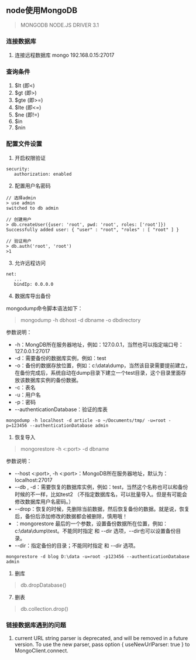## node使用MongoDB
> MONGODB NODE.JS DRIVER 3.1

### 连接数据库

1. 连接远程数据库
   mongo 192.168.0.15:27017

### 查询条件

1. $lt (即<)
2. $gt (即>)
3. $gte (即>=)
4. $lte (即<=)
5. $ne (即!=)
6. $in
7. $nin


### 配置文件设置
1. 开启权限验证
```
security:
   authorization: enabled
```

2. 配置用户名密码
```
// 选择admin
> use admin
switched to db admin

// 创建用户
> db.createUser({user: 'root', pwd: 'root', roles: ['root']})
Successfully added user: { "user" : "root", "roles" : [ "root" ] }

// 验证用户
> db.auth('root', 'root')
>1
```


3. 允许远程访问
```
net:
   ...
   bindIp: 0.0.0.0
```

4. 数据库导出备份

mongodump命令脚本语法如下：

>mongodump -h dbhost -d dbname -o dbdirectory

参数说明：
* -h：MongDB所在服务器地址，例如：127.0.0.1，当然也可以指定端口号：127.0.0.1:27017
* -d：需要备份的数据库实例，例如：test
* -o：备份的数据存放位置，例如：c:\data\dump，当然该目录需要提前建立，在备份完成后，系统自动在dump目录下建立一个test目录，这个目录里面存放该数据库实例的备份数据。
* -c：表名
* -u：用户名
* -p：密码
* --authenticationDatabase：验证的库表

```shell
mongodump -h localhost -d article -o ~/Documents/tmp/ -u=root -p=123456 --authenticationDatabase admin
```

1. 恢复导入

> mongorestore -h <hostname><:port> -d dbname <path>

参数说明：
* --host <:port>, -h <:port>：MongoDB所在服务器地址，默认为： localhost:27017
* --db , -d：需要恢复的数据库实例，例如：test，当然这个名称也可以和备份时候的不一样，比如test2 （不指定数据库名，可以批量导入。但是有可能会修改数据库用户名密码。）
* --drop：恢复的时候，先删除当前数据，然后恢复备份的数据。就是说，恢复后，备份后添加修改的数据都会被删除，慎用哦！
* <path>：mongorestore 最后的一个参数，设置备份数据所在位置，例如：c:\data\dump\test。不能同时指定 <path> 和 --dir 选项，--dir也可以设置备份目录。
* --dir：指定备份的目录；不能同时指定 <path> 和 --dir 选项。

```shell
mongorestore -d blog D:\data -u=root -p123456 --authenticationDatabase admin
```

1. 删库
> db.dropDatabase()

7. 删表
> db.collection.drop() 
### 链接数据库遇到的问题
1. current URL string parser is deprecated, and will be removed in a future version. To use the new parser, pass option { useNewUrlParser: true } to MongoClient.connect.
